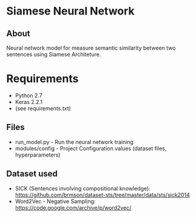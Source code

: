 # Siamese Neural Network

## About
Neural network model for measure semantic similarity between two sentences using Siamese Architeture.

# Requirements 
 - Python 2.7
 - Keras 2.2.1
 - (see requirements.txt)

## Files
- run_model.py - Run the neural network training
- modules/config - Project Configuration values (dataset files, hyperparameters)

## Dataset used
- SICK (Sentences involving compositional knowledge): https://github.com/brmson/dataset-sts/tree/master/data/sts/sick2014
- Word2Vec - Negative Sampling: https://code.google.com/archive/p/word2vec/
